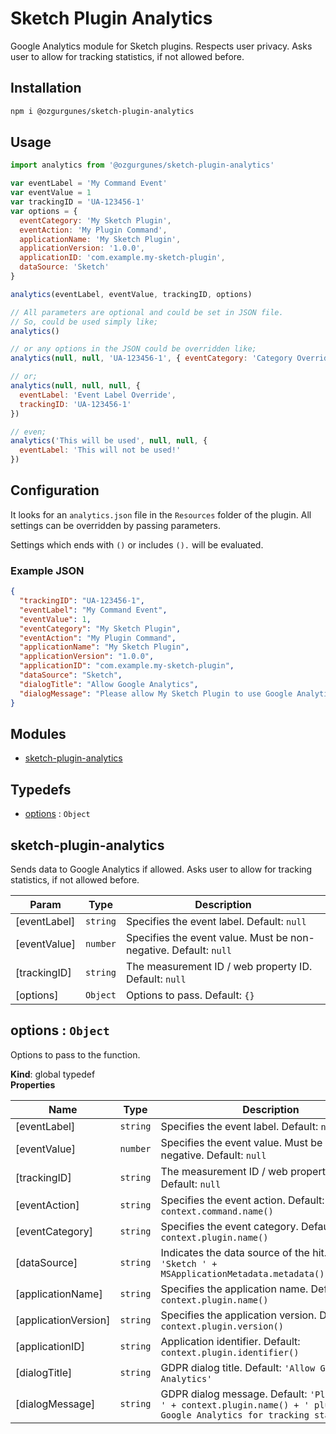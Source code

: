 # Sketch Plugin Analytics

Google Analytics module for Sketch plugins. Respects user privacy. Asks user to allow for tracking statistics, if not allowed before.

## Installation

```bash
npm i @ozgurgunes/sketch-plugin-analytics
```

## Usage

```javascript
import analytics from '@ozgurgunes/sketch-plugin-analytics'

var eventLabel = 'My Command Event'
var eventValue = 1
var trackingID = 'UA-123456-1'
var options = {
  eventCategory: 'My Sketch Plugin',
  eventAction: 'My Plugin Command',
  applicationName: 'My Sketch Plugin',
  applicationVersion: '1.0.0',
  applicationID: 'com.example.my-sketch-plugin',
  dataSource: 'Sketch'
}

analytics(eventLabel, eventValue, trackingID, options)

// All parameters are optional and could be set in JSON file.
// So, could be used simply like;
analytics()

// or any options in the JSON could be overridden like;
analytics(null, null, 'UA-123456-1', { eventCategory: 'Category Override' })

// or;
analytics(null, null, null, {
  eventLabel: 'Event Label Override',
  trackingID: 'UA-123456-1'
})

// even;
analytics('This will be used', null, null, {
  eventLabel: 'This will not be used!'
})
```

## Configuration

It looks for an `analytics.json` file in the `Resources` folder of the plugin. All settings can be overridden by passing parameters.

Settings which ends with `()` or includes `().` will be evaluated.

### Example JSON

```json
{
  "trackingID": "UA-123456-1",
  "eventLabel": "My Command Event",
  "eventValue": 1,
  "eventCategory": "My Sketch Plugin",
  "eventAction": "My Plugin Command",
  "applicationName": "My Sketch Plugin",
  "applicationVersion": "1.0.0",
  "applicationID": "com.example.my-sketch-plugin",
  "dataSource": "Sketch",
  "dialogTitle": "Allow Google Analytics",
  "dialogMessage": "Please allow My Sketch Plugin to use Google Analytics for tracking statistics."
}
```

## Modules

* [sketch-plugin-analytics](#module_sketch-plugin-analytics)

## Typedefs

* [options](#options) : <code>Object</code>

<a name="module_sketch-plugin-analytics"></a>

## sketch-plugin-analytics
Sends data to Google Analytics if allowed. Asks user to allow for tracking
statistics, if not allowed before.

| Param | Type | Description |
| --- | --- | --- |
| [eventLabel] | <code>string</code> | Specifies the event label. Default: `null` |
| [eventValue] | <code>number</code> | Specifies the event value. Must be non-negative. Default: `null` |
| [trackingID] | <code>string</code> | The measurement ID / web property ID. Default: `null` |
| [options] | <code>Object</code> | Options to pass. Default: `{}` |

<a name="options"></a>

## options : <code>Object</code>
Options to pass to the function.

**Kind**: global typedef  
**Properties**

| Name | Type | Description |
| --- | --- | --- |
| [eventLabel] | <code>string</code> | Specifies the event label. Default: `null` |
| [eventValue] | <code>number</code> | Specifies the event value. Must be non-negative. Default: `null` |
| [trackingID] | <code>string</code> | The measurement ID / web property ID. Default: `null` |
| [eventAction] | <code>string</code> | Specifies the event action. Default: `context.command.name()` |
| [eventCategory] | <code>string</code> | Specifies the event category. Default: `context.plugin.name()` |
| [dataSource] | <code>string</code> | Indicates the data source of the hit. Default: `'Sketch ' + MSApplicationMetadata.metadata().appVersion` |
| [applicationName] | <code>string</code> | Specifies the application name. Default: `context.plugin.name()` |
| [applicationVersion] | <code>string</code> | Specifies the application version. Default: `context.plugin.version()` |
| [applicationID] | <code>string</code> | Application identifier. Default: `context.plugin.identifier()` |
| [dialogTitle] | <code>string</code> | GDPR dialog title. Default: `'Allow Google Analytics'` |
| [dialogMessage] | <code>string</code> | GDPR dialog message. Default: `'Please allow ' + context.plugin.name() + ' plugin to use Google Analytics for tracking statistics.'` |

